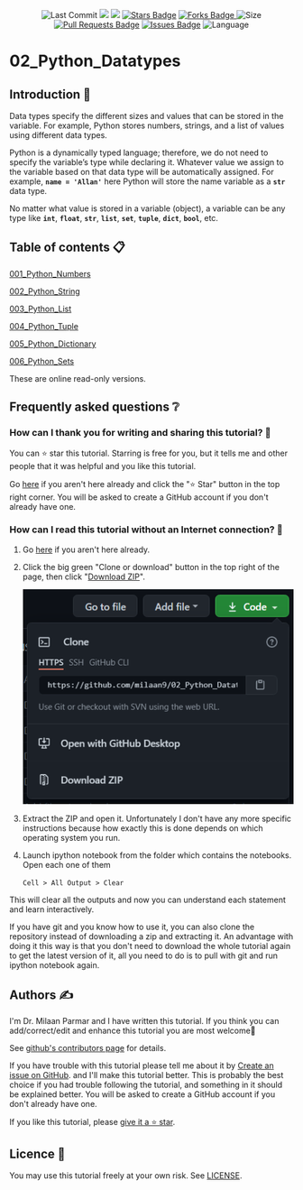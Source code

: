 <p align="center"> 
<img src="https://img.shields.io/github/last-commit/milaan9/02_Python_Datatypes.svg?colorB=orange&style=flat" alt="Last Commit"/> </a> 
<a href="https://github.com/milaan9/02_Python_Datatypes/pulse" alt="Activity"><img src="https://img.shields.io/github/commit-activity/m/milaan9/02_Python_Datatypes.svg?colorB=teal&style=flat" /></a> 
<a href="https://hits.seeyoufarm.com"><img src="https://hits.seeyoufarm.com/api/count/incr/badge.svg?url=https%3A%2F%2Fgithub.com%2Fmilaan9%02_Python_Datatypes&count_bg=%2379C83D&title_bg=%23555555&icon=&icon_color=%23E7E7E7&title=views&edge_flat=false"/></a>
<a href="https://github.com/milaan9/02_Python_Datatypes/stargazers"><img src="https://img.shields.io/github/stars/milaan9/02_Python_Datatypes" alt="Stars Badge"/></a>
<a href="https://github.com/milaan9/02_Python_Datatypes/network/members"><img src="https://img.shields.io/github/forks/milaan9/02_Python_Datatypes" alt="Forks Badge"/> </a>
<img src="https://img.shields.io/github/repo-size/milaan9/02_Python_Datatypes.svg?colorB=purple&style=flat" alt="Size"/>
<a href="https://github.com/milaan9/02_Python_Datatypes/pulls"><img src="https://img.shields.io/github/issues-pr/milaan9/02_Python_Datatypes.svg?colorB=yellow&style=flat" alt="Pull Requests Badge"/></a>
<a href="https://github.com/milaan9/02_Python_Datatypes/issues"><img src="https://img.shields.io/github/issues/milaan9/02_Python_Datatypes.svg?colorB=yellow&style=flat" alt="Issues Badge"/></a>
<img src="https://img.shields.io/github/languages/top/milaan9/02_Python_Datatypes.svg?colorB=red&style=flat" alt="Language"/> </a> 
</p> 




# 02_Python_Datatypes 

## Introduction 👋

Data types specify the different sizes and values that can be stored in the variable. For example, Python stores numbers, strings, and a list of values using different data types.

Python is a dynamically typed language; therefore, we do not need to specify the variable’s type while declaring it. Whatever value we assign to the variable based on that data type will be automatically assigned. For example, **`name = 'Allan'`** here Python will store the name variable as a **`str`** data type.

No matter what value is stored in a variable (object), a variable can be any type like **`int`**, **`float`**, **`str`**, **`list`**, **`set`**, **`tuple`**, **`dict`**, **`bool`**, etc.


## Table of contents 📋


[001_Python_Numbers](https://github.com/milaan9/02_Python_Datatypes/blob/main/001_Python_Numbers.ipynb)


[002_Python_String](https://github.com/milaan9/02_Python_Datatypes/blob/main/002_Python_String.ipynb)


[003_Python_List](https://github.com/milaan9/02_Python_Datatypes/blob/main/003_Python_List.ipynb)


[004_Python_Tuple](https://github.com/milaan9/02_Python_Datatypes/blob/main/004_Python_Tuple.ipynb)


[005_Python_Dictionary](https://github.com/milaan9/02_Python_Datatypes/blob/main/005_Python_Dictionary.ipynb)


[006_Python_Sets](https://github.com/milaan9/02_Python_Datatypes/blob/main/006_Python_Sets.ipynb)


These are online read-only versions.


## Frequently asked questions ❔

### How can I thank you for writing and sharing this tutorial? 🌷

You can ⭐ star this tutorial. Starring is free for you, but it tells me and other people that it was helpful and you like this tutorial.

Go [here](https://github.com/milaan9/02_Python_Datatypes) if you aren't here already and click the "⭐ Star" button in the top right corner. You will be asked to create a GitHub account if you don't already have one.

### How can I read this tutorial without an Internet connection? 🤔

1. Go [here](https://github.com/milaan9/02_Python_Datatypes) if you aren't here already.
    
2. Click the big green "Clone or download" button in the top right of the page, then click "[Download ZIP](https://github.com/milaan9/02_Python_Datatypes/archive/refs/heads/main.zip)".

    ![Download ZIP](img/dnld_rep.png) 

3. Extract the ZIP and open it. Unfortunately I don't have any more specific instructions because how exactly this is done depends on which operating system you run.
    
4. Launch ipython notebook from the folder which contains the notebooks. Open each one of them
  
    `Cell > All Output > Clear`
    
This will clear all the outputs and now you can understand each statement and learn interactively.

If you have git and you know how to use it, you can also clone the repository instead of downloading a zip and extracting it. An advantage with doing it this way is that you don't need to download the whole tutorial again to get the latest version of it, all you need to do is to pull with git and run ipython notebook again.


## Authors ✍️

I'm Dr. Milaan Parmar and I have written this tutorial. If you think you can add/correct/edit and enhance this tutorial you are most welcome🙏

See [github's contributors page](https://github.com/milaan9/02_Python_Datatypes/graphs/contributors) for details.

If you have trouble with this tutorial please tell me about it by [Create an issue on GitHub](https://github.com/milaan9/02_Python_Datatypes/issues/new). and I'll make this tutorial better. This is probably the best choice if you had trouble following the tutorial, and something in it should be explained better. You will be asked to create a GitHub account if you don't already have one.

If you like this tutorial, please [give it a ⭐ star](https://github.com/milaan9/02_Python_Datatypes).


## Licence 📜

You may use this tutorial freely at your own risk. See [LICENSE](./LICENSE).

